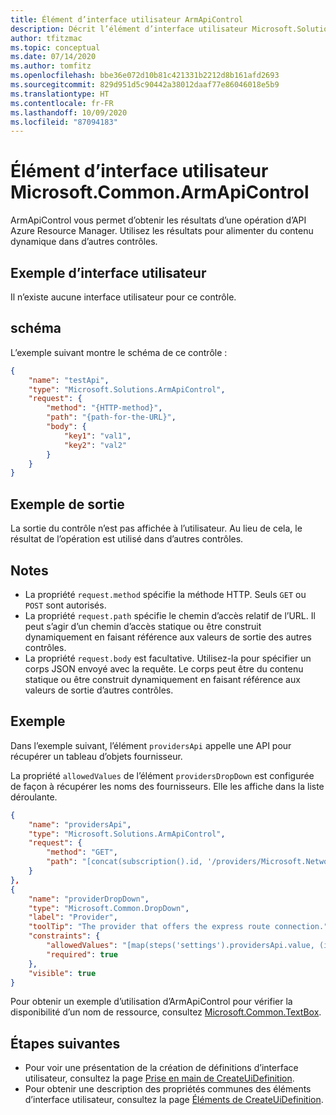 ```yaml
---
title: Élément d’interface utilisateur ArmApiControl
description: Décrit l’élément d’interface utilisateur Microsoft.Solutions.ArmApiControl pour le portail Azure. Utilisé pour appeler des opérations d’API.
author: tfitzmac
ms.topic: conceptual
ms.date: 07/14/2020
ms.author: tomfitz
ms.openlocfilehash: bbe36e072d10b81c421331b2212d8b161afd2693
ms.sourcegitcommit: 829d951d5c90442a38012daaf77e86046018e5b9
ms.translationtype: HT
ms.contentlocale: fr-FR
ms.lasthandoff: 10/09/2020
ms.locfileid: "87094183"
---
```

# <a name="microsoftcommonarmapicontrol-ui-element"></a>Élément d’interface utilisateur Microsoft.Common.ArmApiControl

ArmApiControl vous permet d’obtenir les résultats d’une opération d’API Azure Resource Manager. Utilisez les résultats pour alimenter du contenu dynamique dans d’autres contrôles.

## <a name="ui-sample"></a>Exemple d’interface utilisateur

Il n’existe aucune interface utilisateur pour ce contrôle.

## <a name="schema"></a>schéma

L’exemple suivant montre le schéma de ce contrôle :

```json
{
    "name": "testApi",
    "type": "Microsoft.Solutions.ArmApiControl",
    "request": {
        "method": "{HTTP-method}",
        "path": "{path-for-the-URL}",
        "body": {
            "key1": "val1",
            "key2": "val2"
        }
    }
}
```

## <a name="sample-output"></a>Exemple de sortie

La sortie du contrôle n’est pas affichée à l’utilisateur. Au lieu de cela, le résultat de l’opération est utilisé dans d’autres contrôles.

## <a name="remarks"></a>Notes

- La propriété `request.method` spécifie la méthode HTTP. Seuls `GET` ou `POST` sont autorisés.
- La propriété `request.path` spécifie le chemin d’accès relatif de l’URL. Il peut s’agir d’un chemin d’accès statique ou être construit dynamiquement en faisant référence aux valeurs de sortie des autres contrôles.
- La propriété `request.body` est facultative. Utilisez-la pour spécifier un corps JSON envoyé avec la requête. Le corps peut être du contenu statique ou être construit dynamiquement en faisant référence aux valeurs de sortie d’autres contrôles.

## <a name="example"></a>Exemple

Dans l’exemple suivant, l’élément `providersApi` appelle une API pour récupérer un tableau d’objets fournisseur.

La propriété `allowedValues` de l’élément `providersDropDown` est configurée de façon à récupérer les noms des fournisseurs. Elle les affiche dans la liste déroulante.

```json
{
    "name": "providersApi",
    "type": "Microsoft.Solutions.ArmApiControl",
    "request": {
        "method": "GET",
        "path": "[concat(subscription().id, '/providers/Microsoft.Network/expressRouteServiceProviders?api-version=2019-02-01')]"
    }
},
{
    "name": "providerDropDown",
    "type": "Microsoft.Common.DropDown",
    "label": "Provider",
    "toolTip": "The provider that offers the express route connection.",
    "constraints": {
        "allowedValues": "[map(steps('settings').providersApi.value, (item) => parse(concat('{\"label\":\"', item.name, '\",\"value\":\"', item.name, '\"}')))]",
        "required": true
    },
    "visible": true
}
```

Pour obtenir un exemple d’utilisation d’ArmApiControl pour vérifier la disponibilité d’un nom de ressource, consultez [Microsoft.Common.TextBox](microsoft-common-textbox.md).

## <a name="next-steps"></a>Étapes suivantes

* Pour voir une présentation de la création de définitions d’interface utilisateur, consultez la page [Prise en main de CreateUiDefinition](create-uidefinition-overview.md).
* Pour obtenir une description des propriétés communes des éléments d’interface utilisateur, consultez la page [Éléments de CreateUiDefinition](create-uidefinition-elements.md).
